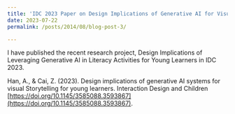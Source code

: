 ```yaml
---
title: 'IDC 2023 Paper on Design Implications of Generative AI for Visual Storytelling for Children'
date: 2023-07-22
permalink: /posts/2014/08/blog-post-3/

---
```


I have published the recent research project, Design Implications of Leveraging Generative AI in Literacy Activities for Young Learners in IDC 2023. 

Han, A., & Cai, Z. (2023). Design implications of generative AI systems for visual
Storytelling for young learners. Interaction Design and Children [https://doi.org/10.1145/3585088.3593867](https://doi.org/10.1145/3585088.3593867).


